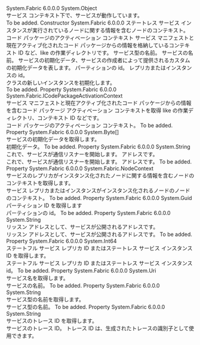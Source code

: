 <Type Name="ServiceContext" FullName="System.Fabric.ServiceContext">
  <TypeSignature Language="C#" Value="public abstract class ServiceContext" />
  <TypeSignature Language="ILAsm" Value=".class public auto ansi abstract beforefieldinit ServiceContext extends System.Object" />
  <TypeSignature Language="DocId" Value="T:System.Fabric.ServiceContext" />
  <TypeSignature Language="VB.NET" Value="Public MustInherit Class ServiceContext" />
  <TypeSignature Language="F#" Value="type ServiceContext = class" />
  <AssemblyInfo>
    <AssemblyName>System.Fabric</AssemblyName>
    <AssemblyVersion>6.0.0.0</AssemblyVersion>
  </AssemblyInfo>
  <Base>
    <BaseTypeName>System.Object</BaseTypeName>
  </Base>
  <Interfaces />
  <Docs>
    <summary>
            サービス コンテキスト下で、サービスが動作しています。
            </summary>
    <remarks>To be added.</remarks>
  </Docs>
  <Members>
    <Member MemberName=".ctor">
      <MemberSignature Language="C#" Value="protected ServiceContext (System.Fabric.NodeContext nodeContext, System.Fabric.ICodePackageActivationContext codePackageActivationContext, string serviceTypeName, Uri serviceName, byte[] initializationData, Guid partitionId, long replicaOrInstanceId);" />
      <MemberSignature Language="ILAsm" Value=".method familyhidebysig specialname rtspecialname instance void .ctor(class System.Fabric.NodeContext nodeContext, class System.Fabric.ICodePackageActivationContext codePackageActivationContext, string serviceTypeName, class System.Uri serviceName, unsigned int8[] initializationData, valuetype System.Guid partitionId, int64 replicaOrInstanceId) cil managed" />
      <MemberSignature Language="DocId" Value="M:System.Fabric.ServiceContext.#ctor(System.Fabric.NodeContext,System.Fabric.ICodePackageActivationContext,System.String,System.Uri,System.Byte[],System.Guid,System.Int64)" />
      <MemberSignature Language="F#" Value="new System.Fabric.ServiceContext : System.Fabric.NodeContext * System.Fabric.ICodePackageActivationContext * string * Uri * byte[] * Guid * int64 -&gt; System.Fabric.ServiceContext" Usage="new System.Fabric.ServiceContext (nodeContext, codePackageActivationContext, serviceTypeName, serviceName, initializationData, partitionId, replicaOrInstanceId)" />
      <MemberType>Constructor</MemberType>
      <AssemblyInfo>
        <AssemblyName>System.Fabric</AssemblyName>
        <AssemblyVersion>6.0.0.0</AssemblyVersion>
      </AssemblyInfo>
      <Parameters>
        <Parameter Name="nodeContext" Type="System.Fabric.NodeContext" />
        <Parameter Name="codePackageActivationContext" Type="System.Fabric.ICodePackageActivationContext" />
        <Parameter Name="serviceTypeName" Type="System.String" />
        <Parameter Name="serviceName" Type="System.Uri" />
        <Parameter Name="initializationData" Type="System.Byte[]" />
        <Parameter Name="partitionId" Type="System.Guid" />
        <Parameter Name="replicaOrInstanceId" Type="System.Int64" />
      </Parameters>
      <Docs>
        <param name="nodeContext">ステートレス サービス インスタンスが実行されているノードに関する情報を含むノードのコンテキスト。</param>
        <param name="codePackageActivationContext">コード パッケージのアクティベーション コンテキスト サービス マニフェストと現在アクティブ化されたコード パッケージからの情報を格納しているコンテキスト ID など、like の作業ディレクトリです。</param>
        <param name="serviceTypeName">サービス型の名前。</param>
        <param name="serviceName">サービスの名前。</param>
        <param name="initializationData">サービスの初期化データ、サービスの作成者によって提供されるカスタムの初期化データを表します。</param>
        <param name="partitionId">パーティションの id。</param>
        <param name="replicaOrInstanceId">レプリカまたはインスタンスの id。</param>
        <summary>
            <see cref="T:System.Fabric.ServiceContext" /> クラスの新しいインスタンスを初期化します。
            </summary>
        <remarks>To be added.</remarks>
      </Docs>
    </Member>
    <Member MemberName="CodePackageActivationContext">
      <MemberSignature Language="C#" Value="public System.Fabric.ICodePackageActivationContext CodePackageActivationContext { get; }" />
      <MemberSignature Language="ILAsm" Value=".property instance class System.Fabric.ICodePackageActivationContext CodePackageActivationContext" />
      <MemberSignature Language="DocId" Value="P:System.Fabric.ServiceContext.CodePackageActivationContext" />
      <MemberSignature Language="VB.NET" Value="Public ReadOnly Property CodePackageActivationContext As ICodePackageActivationContext" />
      <MemberSignature Language="F#" Value="member this.CodePackageActivationContext : System.Fabric.ICodePackageActivationContext" Usage="System.Fabric.ServiceContext.CodePackageActivationContext" />
      <MemberType>Property</MemberType>
      <AssemblyInfo>
        <AssemblyName>System.Fabric</AssemblyName>
        <AssemblyVersion>6.0.0.0</AssemblyVersion>
      </AssemblyInfo>
      <ReturnValue>
        <ReturnType>System.Fabric.ICodePackageActivationContext</ReturnType>
      </ReturnValue>
      <Docs>
        <summary>
          <para>
            サービス マニフェストと現在アクティブ化されたコード パッケージからの情報を含むコード パッケージ アクティベーション コンテキストを取得 like の作業ディレクトリ、コンテキスト ID などです。</para>
        </summary>
        <value>コード パッケージのアクティベーション コンテキスト。</value>
        <remarks>To be added.</remarks>
      </Docs>
    </Member>
    <Member MemberName="InitializationData">
      <MemberSignature Language="C#" Value="public byte[] InitializationData { get; }" />
      <MemberSignature Language="ILAsm" Value=".property instance unsigned int8[] InitializationData" />
      <MemberSignature Language="DocId" Value="P:System.Fabric.ServiceContext.InitializationData" />
      <MemberSignature Language="VB.NET" Value="Public ReadOnly Property InitializationData As Byte()" />
      <MemberSignature Language="F#" Value="member this.InitializationData : byte[]" Usage="System.Fabric.ServiceContext.InitializationData" />
      <MemberType>Property</MemberType>
      <AssemblyInfo>
        <AssemblyName>System.Fabric</AssemblyName>
        <AssemblyVersion>6.0.0.0</AssemblyVersion>
      </AssemblyInfo>
      <ReturnValue>
        <ReturnType>System.Byte[]</ReturnType>
      </ReturnValue>
      <Docs>
        <summary>
            サービスの初期化データを取得します。
            </summary>
        <value>初期化データ。</value>
        <remarks>To be added.</remarks>
      </Docs>
    </Member>
    <Member MemberName="ListenAddress">
      <MemberSignature Language="C#" Value="public string ListenAddress { get; }" />
      <MemberSignature Language="ILAsm" Value=".property instance string ListenAddress" />
      <MemberSignature Language="DocId" Value="P:System.Fabric.ServiceContext.ListenAddress" />
      <MemberSignature Language="VB.NET" Value="Public ReadOnly Property ListenAddress As String" />
      <MemberSignature Language="F#" Value="member this.ListenAddress : string" Usage="System.Fabric.ServiceContext.ListenAddress" />
      <MemberType>Property</MemberType>
      <AssemblyInfo>
        <AssemblyName>System.Fabric</AssemblyName>
        <AssemblyVersion>6.0.0.0</AssemblyVersion>
      </AssemblyInfo>
      <ReturnValue>
        <ReturnType>System.String</ReturnType>
      </ReturnValue>
      <Docs>
        <summary>
          <para>これで、サービスが通信リスナーを開始します。 アドレスです。</para>
        </summary>
        <value>
          <para>これで、サービスが通信リスナーを開始します。 アドレスです。</para>
        </value>
        <remarks>To be added.</remarks>
      </Docs>
    </Member>
    <Member MemberName="NodeContext">
      <MemberSignature Language="C#" Value="public System.Fabric.NodeContext NodeContext { get; }" />
      <MemberSignature Language="ILAsm" Value=".property instance class System.Fabric.NodeContext NodeContext" />
      <MemberSignature Language="DocId" Value="P:System.Fabric.ServiceContext.NodeContext" />
      <MemberSignature Language="VB.NET" Value="Public ReadOnly Property NodeContext As NodeContext" />
      <MemberSignature Language="F#" Value="member this.NodeContext : System.Fabric.NodeContext" Usage="System.Fabric.ServiceContext.NodeContext" />
      <MemberType>Property</MemberType>
      <AssemblyInfo>
        <AssemblyName>System.Fabric</AssemblyName>
        <AssemblyVersion>6.0.0.0</AssemblyVersion>
      </AssemblyInfo>
      <ReturnValue>
        <ReturnType>System.Fabric.NodeContext</ReturnType>
      </ReturnValue>
      <Docs>
        <summary>
            サービスのレプリカがインスタンス化されたノードに関する情報を含むノードのコンテキストを取得します。
            </summary>
        <value>サービス レプリカまたはインスタンスがインスタンス化されるノードのノードのコンテキスト。</value>
        <remarks>To be added.</remarks>
      </Docs>
    </Member>
    <Member MemberName="PartitionId">
      <MemberSignature Language="C#" Value="public Guid PartitionId { get; }" />
      <MemberSignature Language="ILAsm" Value=".property instance valuetype System.Guid PartitionId" />
      <MemberSignature Language="DocId" Value="P:System.Fabric.ServiceContext.PartitionId" />
      <MemberSignature Language="VB.NET" Value="Public ReadOnly Property PartitionId As Guid" />
      <MemberSignature Language="F#" Value="member this.PartitionId : Guid" Usage="System.Fabric.ServiceContext.PartitionId" />
      <MemberType>Property</MemberType>
      <AssemblyInfo>
        <AssemblyName>System.Fabric</AssemblyName>
        <AssemblyVersion>6.0.0.0</AssemblyVersion>
      </AssemblyInfo>
      <ReturnValue>
        <ReturnType>System.Guid</ReturnType>
      </ReturnValue>
      <Docs>
        <summary>
            パーティション ID を取得します
            </summary>
        <value>パーティションの id。</value>
        <remarks>To be added.</remarks>
      </Docs>
    </Member>
    <Member MemberName="PublishAddress">
      <MemberSignature Language="C#" Value="public string PublishAddress { get; }" />
      <MemberSignature Language="ILAsm" Value=".property instance string PublishAddress" />
      <MemberSignature Language="DocId" Value="P:System.Fabric.ServiceContext.PublishAddress" />
      <MemberSignature Language="VB.NET" Value="Public ReadOnly Property PublishAddress As String" />
      <MemberSignature Language="F#" Value="member this.PublishAddress : string" Usage="System.Fabric.ServiceContext.PublishAddress" />
      <MemberType>Property</MemberType>
      <AssemblyInfo>
        <AssemblyName>System.Fabric</AssemblyName>
        <AssemblyVersion>6.0.0.0</AssemblyVersion>
      </AssemblyInfo>
      <ReturnValue>
        <ReturnType>System.String</ReturnType>
      </ReturnValue>
      <Docs>
        <summary>
          <para>リッスン アドレスとして、サービスが公開されるアドレスです。</para>
        </summary>
        <value>
          <para>リッスン アドレスとして、サービスが公開されるアドレスです。</para>
        </value>
        <remarks>To be added.</remarks>
      </Docs>
    </Member>
    <Member MemberName="ReplicaOrInstanceId">
      <MemberSignature Language="C#" Value="public long ReplicaOrInstanceId { get; }" />
      <MemberSignature Language="ILAsm" Value=".property instance int64 ReplicaOrInstanceId" />
      <MemberSignature Language="DocId" Value="P:System.Fabric.ServiceContext.ReplicaOrInstanceId" />
      <MemberSignature Language="VB.NET" Value="Public ReadOnly Property ReplicaOrInstanceId As Long" />
      <MemberSignature Language="F#" Value="member this.ReplicaOrInstanceId : int64" Usage="System.Fabric.ServiceContext.ReplicaOrInstanceId" />
      <MemberType>Property</MemberType>
      <AssemblyInfo>
        <AssemblyName>System.Fabric</AssemblyName>
        <AssemblyVersion>6.0.0.0</AssemblyVersion>
      </AssemblyInfo>
      <ReturnValue>
        <ReturnType>System.Int64</ReturnType>
      </ReturnValue>
      <Docs>
        <summary>
            ステートフル サービス レプリカ ID またはステートレス サービス インスタンス ID を取得します。
            </summary>
        <value>ステートフル サービス レプリカ ID またはステートレス サービス インスタンス id。</value>
        <remarks>To be added.</remarks>
      </Docs>
    </Member>
    <Member MemberName="ServiceName">
      <MemberSignature Language="C#" Value="public Uri ServiceName { get; }" />
      <MemberSignature Language="ILAsm" Value=".property instance class System.Uri ServiceName" />
      <MemberSignature Language="DocId" Value="P:System.Fabric.ServiceContext.ServiceName" />
      <MemberSignature Language="VB.NET" Value="Public ReadOnly Property ServiceName As Uri" />
      <MemberSignature Language="F#" Value="member this.ServiceName : Uri" Usage="System.Fabric.ServiceContext.ServiceName" />
      <MemberType>Property</MemberType>
      <AssemblyInfo>
        <AssemblyName>System.Fabric</AssemblyName>
        <AssemblyVersion>6.0.0.0</AssemblyVersion>
      </AssemblyInfo>
      <ReturnValue>
        <ReturnType>System.Uri</ReturnType>
      </ReturnValue>
      <Docs>
        <summary>
            サービス名を取得します。
            </summary>
        <value>サービスの名前。</value>
        <remarks>To be added.</remarks>
      </Docs>
    </Member>
    <Member MemberName="ServiceTypeName">
      <MemberSignature Language="C#" Value="public string ServiceTypeName { get; }" />
      <MemberSignature Language="ILAsm" Value=".property instance string ServiceTypeName" />
      <MemberSignature Language="DocId" Value="P:System.Fabric.ServiceContext.ServiceTypeName" />
      <MemberSignature Language="VB.NET" Value="Public ReadOnly Property ServiceTypeName As String" />
      <MemberSignature Language="F#" Value="member this.ServiceTypeName : string" Usage="System.Fabric.ServiceContext.ServiceTypeName" />
      <MemberType>Property</MemberType>
      <AssemblyInfo>
        <AssemblyName>System.Fabric</AssemblyName>
        <AssemblyVersion>6.0.0.0</AssemblyVersion>
      </AssemblyInfo>
      <ReturnValue>
        <ReturnType>System.String</ReturnType>
      </ReturnValue>
      <Docs>
        <summary>
            サービス型の名前を取得します。
            </summary>
        <value>サービス型の名前。</value>
        <remarks>To be added.</remarks>
      </Docs>
    </Member>
    <Member MemberName="TraceId">
      <MemberSignature Language="C#" Value="public string TraceId { get; }" />
      <MemberSignature Language="ILAsm" Value=".property instance string TraceId" />
      <MemberSignature Language="DocId" Value="P:System.Fabric.ServiceContext.TraceId" />
      <MemberSignature Language="VB.NET" Value="Public ReadOnly Property TraceId As String" />
      <MemberSignature Language="F#" Value="member this.TraceId : string" Usage="System.Fabric.ServiceContext.TraceId" />
      <MemberType>Property</MemberType>
      <AssemblyInfo>
        <AssemblyName>System.Fabric</AssemblyName>
        <AssemblyVersion>6.0.0.0</AssemblyVersion>
      </AssemblyInfo>
      <ReturnValue>
        <ReturnType>System.String</ReturnType>
      </ReturnValue>
      <Docs>
        <summary>
            サービスのトレース ID を取得します。
            </summary>
        <value>サービスのトレース ID。</value>
        <remarks>トレース ID は、生成されたトレースの識別子として使用できます。</remarks>
      </Docs>
    </Member>
  </Members>
</Type>